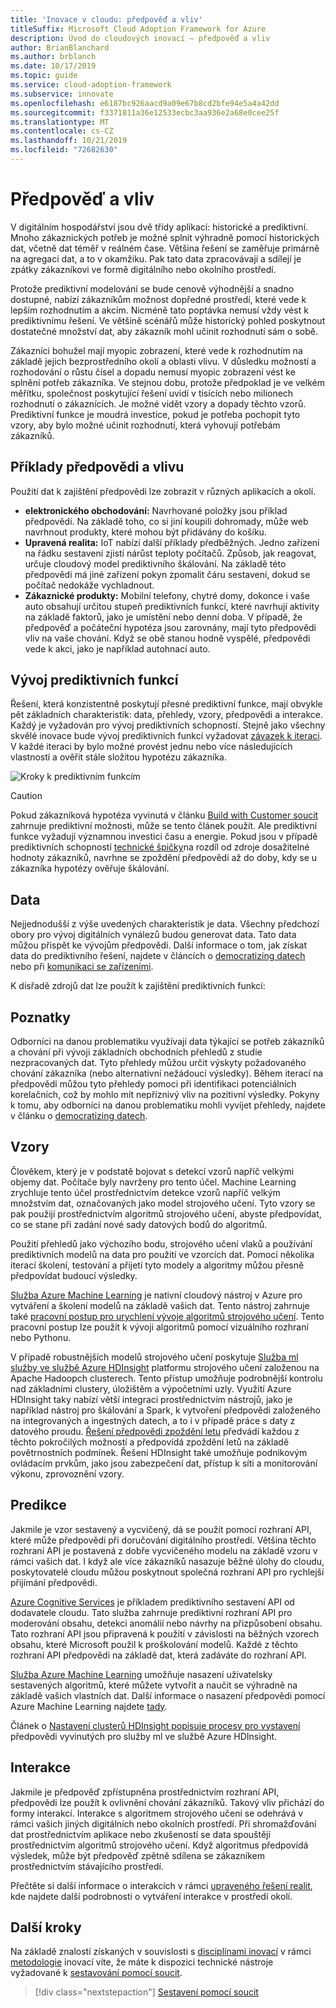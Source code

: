 ```yaml
---
title: 'Inovace v cloudu: předpověď a vliv'
titleSuffix: Microsoft Cloud Adoption Framework for Azure
description: Úvod do cloudových inovací – předpověď a vliv
author: BrianBlanchard
ms.author: brblanch
ms.date: 10/17/2019
ms.topic: guide
ms.service: cloud-adoption-framework
ms.subservice: innovate
ms.openlocfilehash: e6187bc926aacd9a09e67b8cd2bfe94e5a4a42dd
ms.sourcegitcommit: f3371811a36e12533ecbc3aa936e2a68e0cee25f
ms.translationtype: MT
ms.contentlocale: cs-CZ
ms.lasthandoff: 10/21/2019
ms.locfileid: "72682630"
---
```

# <a name="predict-and-influence"></a>Předpověď a vliv

V digitálním hospodářství jsou dvě třídy aplikací: historické a prediktivní. Mnoho zákaznických potřeb je možné splnit výhradně pomocí historických dat, včetně dat téměř v reálném čase. Většina řešení se zaměřuje primárně na agregaci dat, a to v okamžiku. Pak tato data zpracovávají a sdílejí je zpátky zákazníkovi ve formě digitálního nebo okolního prostředí.

Protože prediktivní modelování se bude cenově výhodnější a snadno dostupné, nabízí zákazníkům možnost dopředné prostředí, které vede k lepším rozhodnutím a akcím. Nicméně tato poptávka nemusí vždy vést k prediktivnímu řešení. Ve většině scénářů může historický pohled poskytnout dostatečné množství dat, aby zákazník mohl učinit rozhodnutí sám o sobě.

Zákazníci bohužel mají myopic zobrazení, které vede k rozhodnutím na základě jejich bezprostředního okolí a oblasti vlivu. V důsledku možností a rozhodování o růstu čísel a dopadu nemusí myopic zobrazení vést ke splnění potřeb zákazníka. Ve stejnou dobu, protože předpoklad je ve velkém měřítku, společnost poskytující řešení uvidí v tisících nebo milionech rozhodnutí o zákaznících. Je možné vidět vzory a dopady těchto vzorů. Prediktivní funkce je moudrá investice, pokud je potřeba pochopit tyto vzory, aby bylo možné učinit rozhodnutí, která vyhovují potřebám zákazníků.

## <a name="examples-of-predictions-and-influence"></a>Příklady předpovědi a vlivu

Použití dat k zajištění předpovědi lze zobrazit v různých aplikacích a okolí.

- **elektronického obchodování:** Navrhované položky jsou příklad předpovědi. Na základě toho, co si jiní koupili dohromady, může web navrhnout produkty, které mohou být přidávány do košíku.
- **Upravená realita:** IoT nabízí další příklady předběžných. Jedno zařízení na řádku sestavení zjistí nárůst teploty počítačů. Způsob, jak reagovat, určuje cloudový model prediktivního škálování. Na základě této předpovědi má jiné zařízení pokyn zpomalit čáru sestavení, dokud se počítač nedokáže vychladnout.
- **Zákaznické produkty:** Mobilní telefony, chytré domy, dokonce i vaše auto obsahují určitou stupeň prediktivních funkcí, které navrhují aktivity na základě faktorů, jako je umístění nebo denní doba. V případě, že předpověď a počáteční hypotéza jsou zarovnány, mají tyto předpovědi vliv na vaše chování. Když se obě stanou hodně vyspělé, předpovědi vede k akci, jako je například autohnací auto.

## <a name="developing-predictive-capabilities"></a>Vývoj prediktivních funkcí

Řešení, která konzistentně poskytují přesné prediktivní funkce, mají obvykle pět základních charakteristik: data, přehledy, vzory, předpovědi a interakce. Každý je vyžadován pro vývoj prediktivních schopností. Stejně jako všechny skvělé inovace bude vývoj prediktivních funkcí vyžadovat [závazek k iteraci](./index.md#commitment-to-iteration). V každé iteraci by bylo možné provést jednu nebo více následujících vlastností a ověřit stále složitou hypotézu zákazníka.

![Kroky k prediktivním funkcím](../../_images/innovate/predict-and-influence.png)

> [!CAUTION]
> Pokud zákazníková hypotéza vyvinutá v článku [Build with Customer soucit](./build.md) zahrnuje prediktivní možnosti, může se tento článek použít. Ale prediktivní funkce vyžadují významnou investici času a energie. Pokud jsou v případě prediktivních schopností [technické špičky](./build.md#reduce-complexity-and-delay-technical-spikes)na rozdíl od zdroje dosažitelné hodnoty zákazníků, navrhne se zpoždění předpovědi až do doby, kdy se u zákazníka hypotézy ověřuje škálování.

## <a name="data"></a>Data

Nejjednodušší z výše uvedených charakteristik je data. Všechny předchozí obory pro vývoj digitálních vynálezů budou generovat data. Tato data můžou přispět ke vývojům předpovědi. Další informace o tom, jak získat data do prediktivního řešení, najdete v článcích o [democratizing datech](./data.md) nebo při [komunikaci se zařízeními](./devices.md).

K disřadě zdrojů dat lze použít k zajištění prediktivních funkcí:

## <a name="insights"></a>Poznatky

Odborníci na danou problematiku využívají data týkající se potřeb zákazníků a chování při vývoji základních obchodních přehledů z studie nezpracovaných dat. Tyto přehledy můžou určit výskyty požadovaného chování zákazníka (nebo alternativní nežádoucí výsledky). Během iterací na předpovědi můžou tyto přehledy pomoci při identifikaci potenciálních korelačních, což by mohlo mít nepříznivý vliv na pozitivní výsledky. Pokyny k tomu, aby odborníci na danou problematiku mohli vyvíjet přehledy, najdete v článku o [democratizing datech](./data.md).

## <a name="patterns"></a>Vzory

Člověkem, který je v podstatě bojovat s detekcí vzorů napříč velkými objemy dat. Počítače byly navrženy pro tento účel. Machine Learning zrychluje tento účel prostřednictvím detekce vzorů napříč velkým množstvím dat, označovaných jako model strojového učení. Tyto vzory se pak použijí prostřednictvím algoritmů strojového učení, abyste předpovídat, co se stane při zadání nové sady datových bodů do algoritmů.

Použití přehledů jako výchozího bodu, strojového učení vlaků a používání prediktivních modelů na data pro použití ve vzorcích dat. Pomocí několika iterací školení, testování a přijetí tyto modely a algoritmy můžou přesně předpovídat budoucí výsledky.

[Služba Azure Machine Learning](https://docs.microsoft.com/azure/machine-learning/service/overview-what-is-azure-ml) je nativní cloudový nástroj v Azure pro vytváření a školení modelů na základě vašich dat. Tento nástroj zahrnuje také [pracovní postup pro urychlení vývoje algoritmů strojového učení](https://docs.microsoft.com/azure/machine-learning/service/concept-azure-machine-learning-architecture). Tento pracovní postup lze použít k vývoji algoritmů pomocí vizuálního rozhraní nebo Pythonu.

V případě robustnějších modelů strojového učení poskytuje [Služba ml služby ve službě Azure HDInsight](https://docs.microsoft.com/azure/hdinsight/r-server/r-server-overview) platformu strojového učení založenou na Apache Hadoopch clusterech. Tento přístup umožňuje podrobnější kontrolu nad základními clustery, úložištěm a výpočetními uzly. Využití Azure HDInsight taky nabízí větší integraci prostřednictvím nástrojů, jako je například nástroj pro škálování a Spark, k vytvoření předpovědi založeného na integrovaných a ingestných datech, a to i v případě práce s daty z datového proudu. [Řešení předpovědi zpoždění letu](https://docs.microsoft.com/azure/hdinsight/hdinsight-hadoop-r-scaler-sparkr) předvádí každou z těchto pokročilých možností a předpovídá zpoždění letů na základě povětrnostních podmínek. Řešení HDInsight také umožňuje podnikovým ovládacím prvkům, jako jsou zabezpečení dat, přístup k síti a monitorování výkonu, zprovoznění vzory.

## <a name="predictions"></a>Predikce

Jakmile je vzor sestavený a vycvičený, dá se použít pomocí rozhraní API, které může předpovědi při doručování digitálního prostředí. Většina těchto rozhraní API je postavená z dobře vycvičeného modelu na základě vzoru v rámci vašich dat. I když ale více zákazníků nasazuje běžné úlohy do cloudu, poskytovatelé cloudu můžou poskytnout společná rozhraní API pro rychlejší přijímání předpovědi.

[Azure Cognitive Services](https://docs.microsoft.com/azure/cognitive-services) je příkladem prediktivního sestavení API od dodavatele cloudu. Tato služba zahrnuje prediktivní rozhraní API pro moderování obsahu, detekci anomálií nebo návrhy na přizpůsobení obsahu. Tato rozhraní API jsou připravená k použití v závislosti na běžných vzorech obsahu, které Microsoft použil k proškolování modelů. Každé z těchto rozhraní API předpovědi na základě dat, která zadáváte do rozhraní API.

[Služba Azure Machine Learning](https://docs.microsoft.com/azure/machine-learning) umožňuje nasazení uživatelsky sestavených algoritmů, které můžete vytvořit a naučit se výhradně na základě vašich vlastních dat. Další informace o nasazení předpovědi pomocí Azure Machine Learning najdete [tady](https://docs.microsoft.com/azure/machine-learning/service/how-to-deploy-and-where).

Článek o [Nastavení clusterů HDInsight popisuje procesy pro vystavení](https://docs.microsoft.com/azure/hdinsight/hdinsight-hadoop-provision-linux-clusters) předpovědi vyvinutých pro služby ml ve službě Azure HDInsight.

## <a name="interactions"></a>Interakce

Jakmile je předpověď zpřístupněna prostřednictvím rozhraní API, předpovědi lze použít k ovlivnění chování zákazníků. Takový vliv přichází do formy interakcí. Interakce s algoritmem strojového učení se odehrává v rámci vašich jiných digitálních nebo okolních prostředí. Při shromažďování dat prostřednictvím aplikace nebo zkušeností se data spouštějí prostřednictvím algoritmů strojového učení. Když algoritmus předpovídá výsledek, může být předpověď zpětně sdílena se zákazníkem prostřednictvím stávajícího prostředí.

Přečtěte si další informace o interakcích v rámci [upraveného řešení realit](./devices.md#adjusted-reality), kde najdete další podrobnosti o vytváření interakce v prostředí okolí.

## <a name="next-steps"></a>Další kroky

Na základě znalostí získaných v souvislosti s [disciplínami inovací](./invention.md) v rámci [metodologie](./index.md) inovací víte, že máte k dispozici technické nástroje vyžadované k [sestavování pomocí soucit](./build.md).

> [!div class="nextstepaction"]
> [Sestavení pomocí soucit](./build.md)
